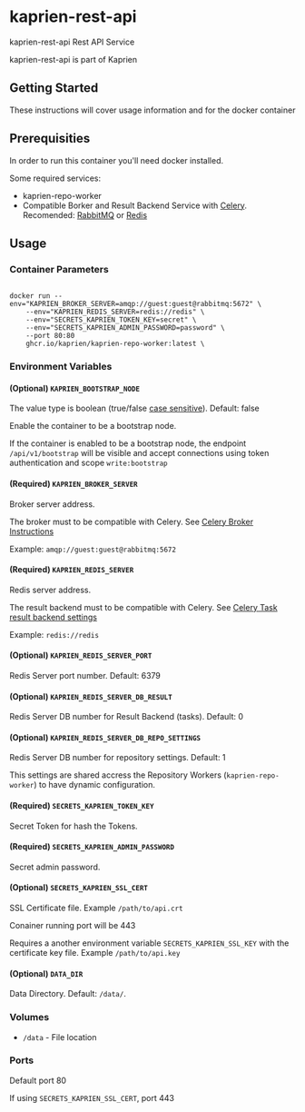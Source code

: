 # kaprien-rest-api

kaprien-rest-api Rest API Service

kaprien-rest-api is part of Kaprien

## Getting Started

These instructions will cover usage information and for the docker container

## Prerequisities


In order to run this container you'll need docker installed.

Some required services:

* kaprien-repo-worker
* Compatible Borker and Result Backend Service with
  [Celery](https://docs.celeryq.dev/en/stable/getting-started/backends-and-brokers/index.html).
  Recomended: [RabbitMQ](https://www.rabbitmq.com) or [Redis](https://redis.com)


## Usage

### Container Parameters

```shell

docker run --env="KAPRIEN_BROKER_SERVER=amqp://guest:guest@rabbitmq:5672" \
    --env="KAPRIEN_REDIS_SERVER=redis://redis" \
    --env="SECRETS_KAPRIEN_TOKEN_KEY=secret" \
    --env="SECRETS_KAPRIEN_ADMIN_PASSWORD=password" \
    --port 80:80
    ghcr.io/kaprien/kaprien-repo-worker:latest \
```


### Environment Variables

#### (Optional) `KAPRIEN_BOOTSTRAP_NODE`

The value type is boolean (true/false [case sensitive](https://www.dynaconf.com/configuration/#available-options)).
Default: false

Enable the container to be a bootstrap node.

If the container is enabled to be a bootstrap node, the endpoint `/api/v1/bootstrap` will be visible and accept connections using token authentication and scope `write:bootstrap`

#### (Required) `KAPRIEN_BROKER_SERVER`

Broker server address.

The broker must to be compatible with Celery. See [Celery Broker Instructions](https://docs.celeryq.dev/en/stable/getting-started/backends-and-brokers/index.html#broker-instructions)

Example: `amqp://guest:guest@rabbitmq:5672`

#### (Required) `KAPRIEN_REDIS_SERVER`

Redis server address.

The result backend must to be compatible with Celery. See
[Celery Task result backend settings](https://docs.celeryq.dev/en/stable/userguide/configuration.html#task-result-backend-settings)

Example: `redis://redis`

#### (Optional) `KAPRIEN_REDIS_SERVER_PORT`

Redis Server port number. Default: 6379

#### (Optional) `KAPRIEN_REDIS_SERVER_DB_RESULT`

Redis Server DB number for Result Backend (tasks). Default: 0

#### (Optional) `KAPRIEN_REDIS_SERVER_DB_REPO_SETTINGS`

Redis Server DB number for repository settings. Default: 1

This settings are shared accress the Repository Workers
(``kaprien-repo-worker``) to have dynamic configuration.

#### (Required) `SECRETS_KAPRIEN_TOKEN_KEY`

Secret Token for hash the Tokens.

#### (Required) `SECRETS_KAPRIEN_ADMIN_PASSWORD`

Secret admin password.


#### (Optional) `SECRETS_KAPRIEN_SSL_CERT`

SSL Certificate file. Example ``/path/to/api.crt``

Conainer running port will be 443

Requires a another environment variable ``SECRETS_KAPRIEN_SSL_KEY`` with the
certificate key file. Example ``/path/to/api.key``

#### (Optional) `DATA_DIR`

Data Directory. Default: `/data/`.

### Volumes

* `/data` - File location


### Ports

Default port 80

If using ``SECRETS_KAPRIEN_SSL_CERT``, port 443
